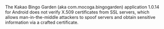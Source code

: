 The Kakao Bingo Garden (aka com.mocoga.bingogarden) application 1.0.14 for Android does not verify X.509 certificates from SSL servers, which allows man-in-the-middle attackers to spoof servers and obtain sensitive information via a crafted certificate.